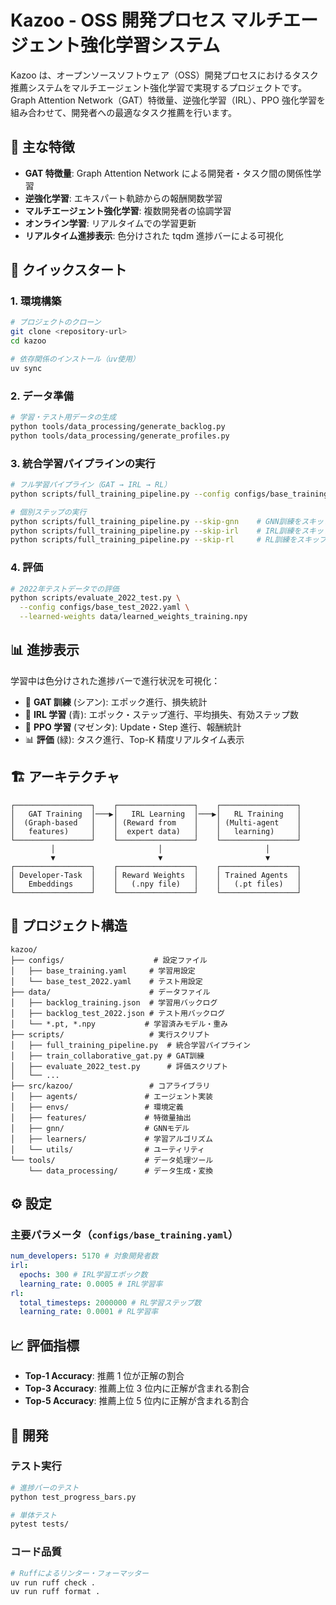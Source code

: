 # Kazoo - OSS 開発プロセス マルチエージェント強化学習システム

Kazoo は、オープンソースソフトウェア（OSS）開発プロセスにおけるタスク推薦システムをマルチエージェント強化学習で実現するプロジェクトです。Graph Attention Network（GAT）特徴量、逆強化学習（IRL）、PPO 強化学習を組み合わせて、開発者への最適なタスク推薦を行います。

## 🌟 主な特徴

- **GAT 特徴量**: Graph Attention Network による開発者・タスク間の関係性学習
- **逆強化学習**: エキスパート軌跡からの報酬関数学習
- **マルチエージェント強化学習**: 複数開発者の協調学習
- **オンライン学習**: リアルタイムでの学習更新
- **リアルタイム進捗表示**: 色分けされた tqdm 進捗バーによる可視化

## 🚀 クイックスタート

### 1. 環境構築

```bash
# プロジェクトのクローン
git clone <repository-url>
cd kazoo

# 依存関係のインストール（uv使用）
uv sync
```

### 2. データ準備

```bash
# 学習・テスト用データの生成
python tools/data_processing/generate_backlog.py
python tools/data_processing/generate_profiles.py
```

### 3. 統合学習パイプラインの実行

```bash
# フル学習パイプライン（GAT → IRL → RL）
python scripts/full_training_pipeline.py --config configs/base_training.yaml

# 個別ステップの実行
python scripts/full_training_pipeline.py --skip-gnn    # GNN訓練をスキップ
python scripts/full_training_pipeline.py --skip-irl    # IRL訓練をスキップ
python scripts/full_training_pipeline.py --skip-rl     # RL訓練をスキップ
```

### 4. 評価

```bash
# 2022年テストデータでの評価
python scripts/evaluate_2022_test.py \
  --config configs/base_test_2022.yaml \
  --learned-weights data/learned_weights_training.npy
```

## 📊 進捗表示

学習中は色分けされた進捗バーで進行状況を可視化：

- 🧠 **GAT 訓練** (シアン): エポック進行、損失統計
- 🎯 **IRL 学習** (青): エポック・ステップ進行、平均損失、有効ステップ数
- 🤖 **PPO 学習** (マゼンタ): Update・Step 進行、報酬統計
- 📊 **評価** (緑): タスク進行、Top-K 精度リアルタイム表示

## 🏗️ アーキテクチャ

```
┌─────────────────┐    ┌─────────────────┐    ┌─────────────────┐
│   GAT Training  │───▶│   IRL Learning  │───▶│   RL Training   │
│  (Graph-based   │    │ (Reward from    │    │ (Multi-agent    │
│   features)     │    │  expert data)   │    │   learning)     │
└─────────────────┘    └─────────────────┘    └─────────────────┘
         │                       │                       │
         ▼                       ▼                       ▼
┌─────────────────┐    ┌─────────────────┐    ┌─────────────────┐
│ Developer-Task  │    │ Reward Weights  │    │ Trained Agents  │
│   Embeddings    │    │   (.npy file)   │    │   (.pt files)   │
└─────────────────┘    └─────────────────┘    └─────────────────┘
```

## 📁 プロジェクト構造

```
kazoo/
├── configs/                    # 設定ファイル
│   ├── base_training.yaml     # 学習用設定
│   └── base_test_2022.yaml    # テスト用設定
├── data/                      # データファイル
│   ├── backlog_training.json  # 学習用バックログ
│   ├── backlog_test_2022.json # テスト用バックログ
│   └── *.pt, *.npy           # 学習済みモデル・重み
├── scripts/                   # 実行スクリプト
│   ├── full_training_pipeline.py  # 統合学習パイプライン
│   ├── train_collaborative_gat.py # GAT訓練
│   ├── evaluate_2022_test.py      # 評価スクリプト
│   └── ...
├── src/kazoo/                 # コアライブラリ
│   ├── agents/               # エージェント実装
│   ├── envs/                 # 環境定義
│   ├── features/             # 特徴量抽出
│   ├── gnn/                  # GNNモデル
│   ├── learners/             # 学習アルゴリズム
│   └── utils/                # ユーティリティ
└── tools/                    # データ処理ツール
    └── data_processing/      # データ生成・変換
```

## ⚙️ 設定

### 主要パラメータ（`configs/base_training.yaml`）

```yaml
num_developers: 5170 # 対象開発者数
irl:
  epochs: 300 # IRL学習エポック数
  learning_rate: 0.0005 # IRL学習率
rl:
  total_timesteps: 2000000 # RL学習ステップ数
  learning_rate: 0.0001 # RL学習率
```

## 📈 評価指標

- **Top-1 Accuracy**: 推薦 1 位が正解の割合
- **Top-3 Accuracy**: 推薦上位 3 位内に正解が含まれる割合
- **Top-5 Accuracy**: 推薦上位 5 位内に正解が含まれる割合

## 🔧 開発

### テスト実行

```bash
# 進捗バーのテスト
python test_progress_bars.py

# 単体テスト
pytest tests/
```

### コード品質

```bash
# Ruffによるリンター・フォーマッター
uv run ruff check .
uv run ruff format .
```
